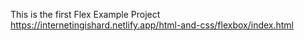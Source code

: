 This is the first Flex Example Project
https://internetingishard.netlify.app/html-and-css/flexbox/index.html